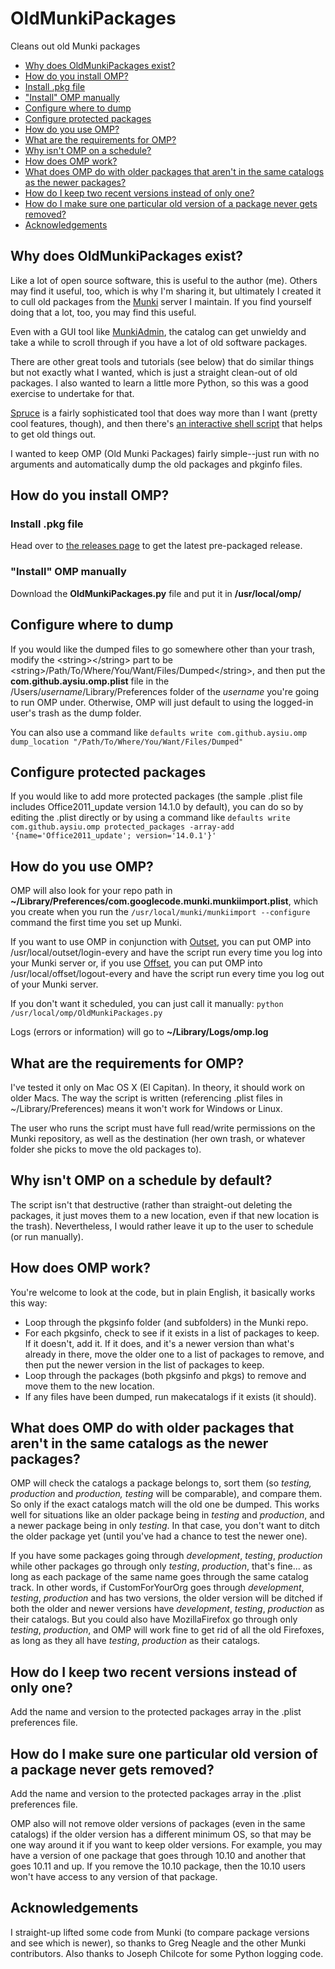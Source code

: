 # OldMunkiPackages
Cleans out old Munki packages

* [Why does OldMunkiPackages exist?](#why-does-oldmunkipackages-exist)
* [How do you install OMP?](#how-do-you-install-omp)
 * [Install .pkg file](#install-pkg-file)
 * ["Install" OMP manually](#install-omp-manually)
* [Configure where to dump](#configure-where-to-dump)
* [Configure protected packages](#configure-protected-packages)
* [How do you use OMP?](#how-do-you-use-omp)
* [What are the requirements for OMP?](#what-are-the-requirements-for-omp)
* [Why isn't OMP on a schedule?](#why-isnt-omp-on-a-schedule)
* [How does OMP work?](#how-does-omp-work)
* [What does OMP do with older packages that aren't in the same catalogs as the newer packages?](#what-does-omp-do-with-older-packages-that-arent-in-the-same-catalogs-as-the-newer-packages)
* [How do I keep two recent versions instead of only one?](#how-do-i-keep-two-recent-versions-instead-of-only-one)
* [How do I make sure one particular old version of a package never gets removed?](#how-do-make-sure-one-particular-old-version-of-a-package-never-gets-removed)
* [Acknowledgements](#acknowledgements)

## Why does OldMunkiPackages exist?
Like a lot of open source software, this is useful to the author (me). Others may find it useful, too, which is why I'm sharing it, but ultimately I created it to cull old packages from the [Munki](https://github.com/munki/munki/wiki) server I maintain. If you find yourself doing that a lot, too, you may find this useful.

Even with a GUI tool like [MunkiAdmin](https://github.com/hjuutilainen/munkiadmin), the catalog can get unwieldy and take a while to scroll through if you have a lot of old software packages.

There are other great tools and tutorials (see below) that do similar things but not exactly what I wanted, which is just a straight clean-out of old packages. I also wanted to learn a little more Python, so this was a good exercise to undertake for that.

[Spruce](https://github.com/sheagcraig/Spruce-for-Munki) is a fairly sophisticated tool that does way more than I want (pretty cool features, though), and then there's [an interactive shell script](https://grpugh.wordpress.com/2015/04/24/munki-how-to-remove-cruft/) that helps to get old things out.

I wanted to keep OMP (Old Munki Packages) fairly simple--just run with no arguments and automatically dump the old packages and pkginfo files.

## How do you install OMP?

### Install .pkg file
Head over to [the releases page](https://github.com/aysiu/OldMunkiPackages/releases/) to get the latest pre-packaged release.

### "Install" OMP manually
Download the **OldMunkiPackages.py** file and put it in **/usr/local/omp/**

## Configure where to dump
If you would like the dumped files to go somewhere other than your trash, modify the &lt;string&gt;&lt;/string&gt; part to be &lt;string&gt;/Path/To/Where/You/Want/Files/Dumped&lt;/string&gt;, and then put the **com.github.aysiu.omp.plist** file in the /Users/*username*/Library/Preferences folder of the *username* you're going to run OMP under. Otherwise, OMP will just default to using the logged-in user's trash as the dump folder.

You can also use a command like `defaults write com.github.aysiu.omp dump_location "/Path/To/Where/You/Want/Files/Dumped"`

## Configure protected packages
If you would like to add more protected packages (the sample .plist file includes Office2011_update version 14.1.0 by default), you can do so by editing the .plist directly or by using a command like `defaults write com.github.aysiu.omp protected_packages -array-add '{name='Office2011_update'; version='14.0.1'}'`

## How do you use OMP?
OMP will also look for your repo path in **~/Library/Preferences/com.googlecode.munki.munkiimport.plist**, which you create when you run the `/usr/local/munki/munkiimport --configure` command the first time you set up Munki.

If you want to use OMP in conjunction with [Outset](https://github.com/chilcote/outset), you can put OMP into /usr/local/outset/login-every and have the script run every time you log into your Munki server or, if you use [Offset](https://github.com/aysiu/offset), you can put OMP into /usr/local/offset/logout-every and have the script run every time you log out of your Munki server.

If you don't want it scheduled, you can just call it manually:
```python /usr/local/omp/OldMunkiPackages.py```

Logs (errors or information) will go to **~/Library/Logs/omp.log**

## What are the requirements for OMP?
I've tested it only on Mac OS X (El Capitan). In theory, it should work on older Macs. The way the script is written (referencing .plist files in ~/Library/Preferences) means it won't work for Windows or Linux.

The user who runs the script must have full read/write permissions on the Munki repository, as well as the destination (her own trash, or whatever folder she picks to move the old packages to).

## Why isn't OMP on a schedule by default?
The script isn't that destructive (rather than straight-out deleting the packages, it just moves them to a new location, even if that new location is the trash). Nevertheless, I would rather leave it up to the user to schedule (or run manually).

## How does OMP work?
You're welcome to look at the code, but in plain English, it basically works this way:
* Loop through the pkgsinfo folder (and subfolders) in the Munki repo.
* For each pkgsinfo, check to see if it exists in a list of packages to keep. If it doesn't, add it. If it does, and it's a newer version than what's already in there, move the older one to a list of packages to remove, and then put the newer version in the list of packages to keep.
* Loop through the packages (both pkgsinfo and pkgs) to remove and move them to the new location.
* If any files have been dumped, run makecatalogs if it exists (it should).

## What does OMP do with older packages that aren't in the same catalogs as the newer packages?
OMP will check the catalogs a package belongs to, sort them (so _testing, production_ and _production, testing_ will be comparable), and compare them. So only if the exact catalogs match will the old one be dumped. This works well for situations like an older package being in _testing_ and _production_, and a newer package being in only _testing_. In that case, you don't want to ditch the older package yet (until you've had a chance to test the newer one).

If you have some packages going through _development_, _testing_, _production_ while other packages go through only _testing_, _production_, that's fine... as long as each package of the same name goes through the same catalog track. In other words, if CustomForYourOrg goes through _development_, _testing_, _production_ and has two versions, the older version will be ditched if both the older and newer versions have _development_, _testing_, _production_ as their catalogs. But you could also have MozillaFirefox go through only _testing_, _production_, and OMP will work fine to get rid of all the old Firefoxes, as long as they all have _testing_, _production_ as their catalogs.

## How do I keep two recent versions instead of only one?
Add the name and version to the protected packages array in the .plist preferences file.

## How do I make sure one particular old version of a package never gets removed?
Add the name and version to the protected packages array in the .plist preferences file.

OMP also will not remove older versions of packages (even in the same catalogs) if the older version has a different minimum OS, so that may be one way around it if you want to keep older versions. For example, you may have a version of one package that goes through 10.10 and another that goes 10.11 and up. If you remove the 10.10 package, then the 10.10 users won't have access to any version of that package.

## Acknowledgements
I straight-up lifted some code from Munki (to compare package versions and see which is newer), so thanks to Greg Neagle and the other Munki contributors. Also thanks to Joseph Chilcote for some Python logging code.
